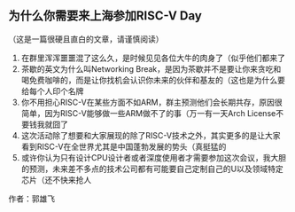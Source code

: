 ## 为什么你需要来上海参加RISC-V Day

（这是一篇很硬且直白的文章，请谨慎阅读）

1. 在群里浑浑噩噩混了这么久，是时候见见各位大牛的肉身了（似乎他们都来了
2. 茶歇的英文为什么叫Networking Break，是因为茶歇并不是要让你来贪吃和喝免费咖啡的，而是让你找机会认识你未来的伙伴和基友的（这也是为什么要给每个人印个名牌
3. 你不用担心RISC-V在某些方面不如ARM，群主预测他们会长期共存，原因很简单，因为RISC-V能够做一些ARM做不了的事（万一有一天Arch License不要钱我就囧了
4. 这次活动除了想要和大家展现的除了RISC-V技术之外，其实更多的是让大家看到RISC-V在全世界尤其是中国蓬勃发展的势头（真挺猛的
5. 或许你认为只有设计CPU设计者或者深度使用者才需要参加这次会议，我大胆的预测，未来差不多点的技术公司都有可能要自己定制自己的U以及领域特定芯片（还不快来抢人

作者：郭雄飞

